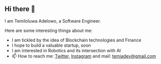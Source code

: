 ## Hi there 👋

I am Temiloluwa Adelowo, a Software Engineer.

Here are some interesting things about me:

- I am tickled by the idea of Blockchain technologies and Finance
- I hope to build a valuable startup, soon
- I am interested in Robotics and its intersection with AI
- 📫 How to reach me: [Twitter](https://twitter.com/temi0x), [Instagram](https://instagram.com/temi0x) and mail: [temiadev@gmail.com](mailto:temiadev@gmail.com)

<!--<p align="center"> 
  Visitor count<br>
  <img src="https://profile-counter.glitch.me/temi0x/count.svg" />
</p> -->
<!--  <p align="center">
  <img src ="https://github-readme-stats.vercel.app/api?username=temi0x&show_icons=true&count_private=true&theme=darcula&hide_border=true&hide=issues,contribs&bg_color=00000000">
  <img src ="https://github-readme-stats.vercel.app/api/top-langs/?username=temi0x&layout=compact&hide_border=true&theme=darcula&bg_color=00000000&langs_count=6">
 <img src ="https://github-readme-streak-stats.herokuapp.com?user=temi0x&theme=darcula&hide_border=true&background=FFFFFF00">
</p> 

<hr>

## 🏆 GitHub Trophies

[![trophy](https://github-profile-trophy.vercel.app/?username=temi0x&theme=onedark&margin-w=15&margin-h=15)](https://www.buymeacoffee.com/pantani)

<hr>-->
